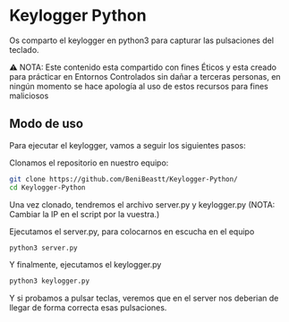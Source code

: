 # Keylogger Python
Os comparto el keylogger en python3 para capturar las pulsaciones del teclado.

⚠️ NOTA: Este contenido esta compartido con fines Éticos y esta creado para prácticar en Entornos Controlados sin dañar a terceras personas, en ningún momento se hace apología al uso de estos recursos para fines maliciosos

## Modo de uso
Para ejecutar el keylogger, vamos a seguir los siguientes pasos:

Clonamos el repositorio en nuestro equipo:
```bash
git clone https://github.com/BeniBeastt/Keylogger-Python/
cd Keylogger-Python
```

Una vez clonado, tendremos el archivo server.py y keylogger.py (NOTA: Cambiar la IP en el script por la vuestra.)

Ejecutamos el server.py, para colocarnos en escucha en el equipo

```bash
python3 server.py
```

Y finalmente, ejecutamos el keylogger.py

```bash
python3 keylogger.py
```

Y si probamos a pulsar teclas, veremos que en el server nos deberian de llegar de forma correcta esas pulsaciones.
